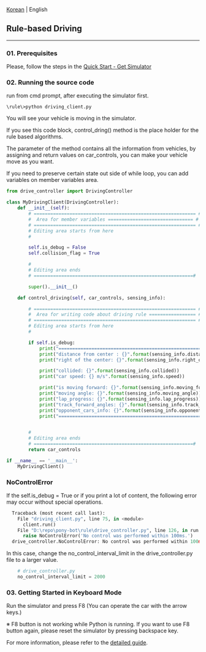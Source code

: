 [Korean](./Rulebase_Start.md) | English

## Rule-based Driving 
-------------------
### 01. Prerequisites

Please, follow the steps in the [Quick Start - Get Simulator](./Readme.md)



### 02. Running the source code

 run from cmd prompt, after executing the simulator first.

```
\rule\>python driving_client.py
```

You will see your vehicle is moving in the simulator.



If you see this code block, control_dring() method is the place holder for the rule based algorithms.

The parameter of the method contains all the information from vehicles, by assigning and return values on car_controls, you can make your vehicle move as you want.

If you need to preserve certain state out side of while loop, you can add variables on member variables area.


```python
from drive_controller import DrivingController

class MyDrivingClient(DrivingController):
    def __init__(self):
        # =========================================================== #
        #  Area for member variables =============================== #
        # =========================================================== #
        # Editing area starts from here
        #

        self.is_debug = False
        self.collision_flag = True

        #
        # Editing area ends
        # ==========================================================#

        super().__init__()

    def control_driving(self, car_controls, sensing_info):

        # =========================================================== #
        #  Area for writing code about driving rule ================= #
        # =========================================================== #
        # Editing area starts from here
        #

        if self.is_debug:
            print("=========================================================")
            print("distance from center : {}".format(sensing_info.distance_from_center))
            print("right of the center: {}".format(sensing_info.right_of_center))

            print("collided: {}".format(sensing_info.collided))
            print("car speed: {} m/s".format(sensing_info.speed))

            print("is moving forward: {}".format(sensing_info.moving_forward))
            print("moving angle: {}".format(sensing_info.moving_angle))
            print("lap_progress: {}".format(sensing_info.lap_progress))
            print("track_forward_angles: {}".format(sensing_info.track_forward_angles))
            print("opponent_cars_info: {}".format(sensing_info.opponent_cars_info))
            print("=========================================================")


        #
        # Editing area ends
        # ==========================================================#
        return car_controls

if __name__ == '__main__':
    MyDrivingClient()

```


### NoControlError

If the self.is_debug = True or if you print a lot of content, the following error may occur without special operations.

```python
  Traceback (most recent call last):
    File "driving_client.py", line 75, in <module>
      client.run()
    File "D:\repo\pony-bot\rule\drive_controller.py", line 126, in run
      raise NoControlError('No control was performed within 100ms.')
  drive_controller.NoControlError: No control was performed within 100ms.
```     


In this case, change the no_control_interval_limit in the drive_controller.py file to a larger value.

```python
    # drive_controller.py
    no_control_interval_limit = 2000
```


### 03. Getting Started in Keyboard Mode

Run the simulator and press F8 (You can operate the car with the arrow keys.)

※ F8 button is not working while Python is running. If you want to use F8 button again, please reset the simulator by pressing backspace key.

For more information, please refer to the [detailed guide](../Guide/Rulebase_Detail_Eng.md).
